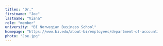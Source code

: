 ```yaml
---
titles: "Dr."
firstname: "Joe"
lastname: "Viana"
role: "member"
university: "BI Norwegian Business School"
homepage: "https://www.bi.edu/about-bi/employees/department-of-accounting-auditing-and-business-analytics/joe-viana/"
photo: "Joe.jpg"
---
```


